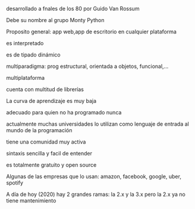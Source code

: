 desarrollado a fnales de los 80 por Guido Van Rossum

Debe su nombre al grupo Monty Python

Proposito general: app web,app de escritorio en cualquier plataforma

es interpretado

es de tipado dinámico

multiparadigma: prog estructural, orientada a objetos, funcional,...

multiplataforma

cuenta con multitud de librerías

La curva de aprendizaje es muy baja 

adecuado para quien no ha programado nunca

actualmente muchas universidades lo utilizan como lenguaje de entrada al mundo de la programación

tiene una comunidad muy activa

sintaxis sencilla y facil de entender

es totalmente gratuito y open source

Algunas de las empresas que lo usan: amazon, facebook, google, uber, spotify

A día de hoy (2020) hay 2 grandes ramas: la 2.x y la 3.x pero la 2.x ya no tiene mantenimiento
